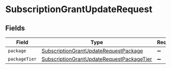 # SubscriptionGrantUpdateRequest


## Fields

| Field                                                                                                         | Type                                                                                                          | Required                                                                                                      | Description                                                                                                   |
| ------------------------------------------------------------------------------------------------------------- | ------------------------------------------------------------------------------------------------------------- | ------------------------------------------------------------------------------------------------------------- | ------------------------------------------------------------------------------------------------------------- |
| `package`                                                                                                     | [SubscriptionGrantUpdateRequestPackage](../../models/shared/subscriptiongrantupdaterequestpackage.md)         | :heavy_minus_sign:                                                                                            | N/A                                                                                                           |
| `packageTier`                                                                                                 | [SubscriptionGrantUpdateRequestPackageTier](../../models/shared/subscriptiongrantupdaterequestpackagetier.md) | :heavy_minus_sign:                                                                                            | N/A                                                                                                           |